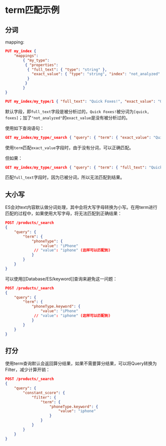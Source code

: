 # term匹配示例

## 分词

mapping:
```json
PUT my_index { 
    "mappings": 
        { "my_type": 
         { "properties": 
          { "full_text": { "type": "string" }, 
            "exact_value": { "type": "string", "index": "not_analyzed" } 
          } 
         } 
        } 
} 

PUT my_index/my_type/1 { "full_text": "Quick Foxes!", "exact_value": "Quick Foxes!" }
```

默认字段，即`full_text`字段是被分析过的，`Quick Foxes!`被分词为`[quick, foxes]`；加了`"not_analyzed"`的`exact_value`是没有被分析过的。

使用如下查询语句：
```json
GET my_index/my_type/_search { "query": { "term": { "exact_value": "Quick Foxes!" } } }
```
使用`term`匹配`exact_value`字段时，由于没有分词，可以正确匹配。

但如果：
```json
GET my_index/my_type/_search { "query": { "term": { "full_text": "Quick Foxes!" } } }
```
匹配`full_text`字段时，因为已被分词，所以无法匹配到结果。

## 大小写

ES会对text内容默认做分词处理，其中会将大写字母转换为小写。在用term进行匹配的过程中，如果使用大写字母，将无法匹配到正确结果：
```json
POST /products/_search
{
    "query": {
        "term": {
            "phoneType": {
                "value": "iPhone"
             // "value": "iphone" (这样可以匹配到)
            }
        }
    }
}
```

可以使用[[Database/ES/keyword]]查询来避免这一问题：
```json
POST /products/_search
{
    "query": {
        "term": {
            "phoneType.keyword": {
                "value": "iPhone"
             // "value": "iphone" (这样可以匹配到)
            }
        }
    }
}
```

## 打分

使用term查询默认会返回算分结果，如果不需要算分结果，可以将Query转换为Filter，减少计算开销：

```json
POST /products/_search
{
    "query": {
        "constant_score": {
            "filter": {
                "term": {
                    "phoneType.keyword": {
                        "value": "iphone"
                    }
                }
            }
        }
    }
}
```
